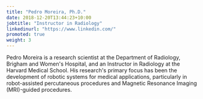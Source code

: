 ```yaml
---
title: "Pedro Moreira, Ph.D."
date: 2018-12-20T13:44:23+10:00
jobtitle: "Instructor in Radiology"
linkedinurl: "https://www.linkedin.com/"
promoted: true
weight: 3
---
```


Pedro Moreira is a research scientist at the Department of Radiology, Brigham and Women's Hospital, and an Instructor in Radiology at the Harvard Medical School. His research's primary focus has been the development of robotic systems for medical applications, particularly in robot-assisted percutaneous procedures and Magnetic Resonance Imaging (MRI)-guided procedures.

